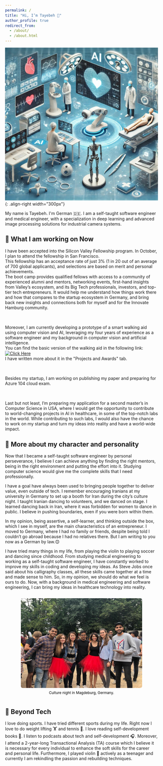 ```yaml
---
permalink: /
title: "Hi, I’m Tayebeh 👋"
author_profile: true
redirect_from: 
  - /about/
  - /about.html
---
```


![Tech in healthcare](/images/AI-in-healthcare2.jpg){: .align-right width="300px"}

My name is Tayebeh. I'm German 🇩🇪. I am a self-taught software engineer and medical engineer, with a specialization in deep learning and advanced image processing solutions for industrial camera systems.

## 🚀 What I am working on Now
<p> I have been accepted into the Silicon Valley Fellowship program. In October, I plan to attend the fellowship in San Francisco.
<br>This fellowship has an acceptance rate of just 3% (1 in 20 out of an average of 700 global applicants), and selections are based on merit and personal achievements.
<br>The boot camp provides qualified fellows with access to a community of experienced alumni and mentors, networking events, first-hand insights from Valley’s ecosystem, and its Big Tech professionals, investors, and top-tier tech entrepreneurs. It would help me understand how things work there and how that compares to the startup ecosystem in Germany, and bring back new insights and connections both for myself and for the Innovate Hamburg community.

<br><br>Moreover, I am currently developing a prototype of a smart walking aid using computer vision and AI, leveraging my four years of experience as a software engineer and my background in computer vision and artificial intelligence.
<br>You can find the basic version of the walking aid in the following link: <a href="https://onurgulkokan6.wixsite.com/canebox" style="display: inline-block; vertical-align: middle;">
  <img src="https://img.shields.io/badge/Click%20Here-black?style=flat&logoColor=white&color=black" alt="Click Here">
</a>
<br>I have written more about it in the "Projects and Awards" tab.

<br><br>Besides my startup, I am working on publishing my paper and preparing for Azure 104 cloud exam.

<br><br>Last but not least, I’m preparing my application for a second master’s in Computer Science in USA, where I would get the opportunity to contribute to world-changing projects in AI in healthcare, in some of the top-notch labs in the world. While contributing to such labs, I would also have the chance to work on my startup and turn my ideas into reality and have a world-wide impact.
</p>

## 🧠 More about my character and personality
Now that I became a self-taught software engineer by personal perseverance, I believe I can achieve anything by finding the right mentors, being in the right environment and putting the effort into it. Studying computer science would give me the complete skills that I need professionally.

I have a goal have always been used to bringing people together to deliver value, even outside of tech. I remember encouraging Iranians at my university in Germany to set up a booth for Iran during the city’s culture night. I taught Iranian dancing to volunteers, and we danced on stage. I learned dancing back in Iran, where it was forbidden for women to dance in public. I believe in pushing boundaries, even if you were born within them.

In my opinion, being assertive, a self-learner, and thinking outside the box, which I see in myself, are the main characteristics of an entrepreneur. I moved to Germany, where I had no family or friends, despite being told I couldn’t go abroad because I had no relatives there. But I am writing to you now as a German by law.😊

I have tried many things in my life, from playing the violin to playing soccer and dancing since childhood. From studying medical engineering to working as a self-taught software engineer, I have constantly worked to improve my skills in coding and developing my ideas. As Steve Jobs once said about his calligraphy classes, all these skills came together at a time and made sense to him. So, in my opinion, we should do what we feel is ours to do. Now, with a background in medical engineering and software engineering, I can bring my ideas in healthcare technology into reality.

<div style="display: flex; gap: 20px; justify-content: center; flex-wrap: wrap;">

  <figure style="text-align: center; display: inline-block;">
    <img src="/images/dance.jpg" alt="Image 1" width="400" style="border-radius: 6px; display: block; margin: 0 auto;">
    <figcaption style="margin-top: 8px; font-size: 0.85em; color: black;">Culture night in Magdeburg, Germany.</figcaption>
  </figure>

</div>

## 🌱 Beyond Tech
I love doing sports. I have tried different sports during my life. Right now I love to do weight lifting 🏋 and tennis 🎾. 
I love reading self-development books 📖.
I listen to podcasts about tech and self-development 🎧. Moreover, I attend a 2-year-long Transactional Analysis (TA) course which I believe it is necessary for every individual to enhance the soft skills for the career and personal life. 
Furthermore, I played violin 🎻 actively as a teenager and currently I am rekindling the passion and rebuilding techniques.


<!--

This is the front page of a website that is powered by the [Academic Pages template](https://github.com/academicpages/academicpages.github.io) and hosted on GitHub pages. [GitHub pages](https://pages.github.com) is a free service in which websites are built and hosted from code and data stored in a GitHub repository, automatically updating when a new commit is made to the repository. This template was forked from the [Minimal Mistakes Jekyll Theme](https://mmistakes.github.io/minimal-mistakes/) created by Michael Rose, and then extended to support the kinds of content that academics have: publications, talks, teaching, a portfolio, blog posts, and a dynamically-generated CV. Incidentally, these same features make it a great template for anyone that needs to show off a professional template!

 You can fork [this template](https://github.com/academicpages/academicpages.github.io) right now, modify the configuration and Markdown files, add your own PDFs and other content, and have your own site for free, with no ads!

A data-driven personal website
======
Like many other Jekyll-based GitHub Pages templates, Academic Pages makes you separate the website's content from its form. The content & metadata of your website are in structured Markdown files, while various other files constitute the theme, specifying how to transform that content & metadata into HTML pages. You keep these various Markdown (.md), YAML (.yml), HTML, and CSS files in a public GitHub repository. Each time you commit and push an update to the repository, the [GitHub pages](https://pages.github.com/) service creates static HTML pages based on these files, which are hosted on GitHub's servers free of charge.

Many of the features of dynamic content management systems (like Wordpress) can be achieved in this fashion, using a fraction of the computational resources and with far less vulnerability to hacking and DDoSing. You can also modify the theme to your heart's content without touching the content of your site. If you get to a point where you've broken something in Jekyll/HTML/CSS beyond repair, your Markdown files describing your talks, publications, etc. are safe. You can rollback the changes or even delete the repository and start over - just be sure to save the Markdown files! You can also write scripts that process the structured data on the site, such as [this one](https://github.com/academicpages/academicpages.github.io/blob/master/talkmap.ipynb) that analyzes metadata in pages about talks to display [a map of every location you've given a talk](https://academicpages.github.io/talkmap.html).

For those users that need more advanced functionality, the template also supports the following popular tools:
- [MathJax](https://www.mathjax.org/) for mathematical equations
- [Mermaid](https://mermaid.js.org/) for diagraming
- [Plotly](https://plotly.com/javascript/) for plotting

Getting started
======
1. Register a GitHub account if you don't have one and confirm your e-mail (required!)
1. Fork [this template](https://github.com/academicpages/academicpages.github.io) by clicking the "Use this template" button in the top right. 
1. Go to the repository's settings (rightmost item in the tabs that start with "Code", should be below "Unwatch"). Rename the repository "[your GitHub username].github.io", which will also be your website's URL.
1. Set site-wide configuration and create content & metadata (see below -- also see [this set of diffs](http://archive.is/3TPas) showing what files were changed to set up [an example site](https://getorg-testacct.github.io) for a user with the username "getorg-testacct")
1. Upload any files (like PDFs, .zip files, etc.) to the files/ directory. They will appear at https://[your GitHub username].github.io/files/example.pdf.  
1. Check status by going to the repository settings, in the "GitHub pages" section

Site-wide configuration
------
The main configuration file for the site is in the base directory in [_config.yml](https://github.com/academicpages/academicpages.github.io/blob/master/_config.yml), which defines the content in the sidebars and other site-wide features. You will need to replace the default variables with ones about yourself and your site's github repository. The configuration file for the top menu is in [_data/navigation.yml](https://github.com/academicpages/academicpages.github.io/blob/master/_data/navigation.yml). For example, if you don't have a portfolio or blog posts, you can remove those items from that navigation.yml file to remove them from the header. 

Create content & metadata
------
For site content, there is one Markdown file for each type of content, which are stored in directories like _publications, _talks, _posts, _teaching, or _pages. For example, each talk is a Markdown file in the [_talks directory](https://github.com/academicpages/academicpages.github.io/tree/master/_talks). At the top of each Markdown file is structured data in YAML about the talk, which the theme will parse to do lots of cool stuff. The same structured data about a talk is used to generate the list of talks on the [Talks page](https://academicpages.github.io/talks), each [individual page](https://academicpages.github.io/talks/2012-03-01-talk-1) for specific talks, the talks section for the [CV page](https://academicpages.github.io/cv), and the [map of places you've given a talk](https://academicpages.github.io/talkmap.html) (if you run this [python file](https://github.com/academicpages/academicpages.github.io/blob/master/talkmap.py) or [Jupyter notebook](https://github.com/academicpages/academicpages.github.io/blob/master/talkmap.ipynb), which creates the HTML for the map based on the contents of the _talks directory).

**Markdown generator**

The repository includes [a set of Jupyter notebooks](https://github.com/academicpages/academicpages.github.io/tree/master/markdown_generator
) that converts a CSV containing structured data about talks or presentations into individual Markdown files that will be properly formatted for the Academic Pages template. The sample CSVs in that directory are the ones I used to create my own personal website at stuartgeiger.com. My usual workflow is that I keep a spreadsheet of my publications and talks, then run the code in these notebooks to generate the Markdown files, then commit and push them to the GitHub repository.

How to edit your site's GitHub repository
------
Many people use a git client to create files on their local computer and then push them to GitHub's servers. If you are not familiar with git, you can directly edit these configuration and Markdown files directly in the github.com interface. Navigate to a file (like [this one](https://github.com/academicpages/academicpages.github.io/blob/master/_talks/2012-03-01-talk-1.md) and click the pencil icon in the top right of the content preview (to the right of the "Raw | Blame | History" buttons). You can delete a file by clicking the trashcan icon to the right of the pencil icon. You can also create new files or upload files by navigating to a directory and clicking the "Create new file" or "Upload files" buttons. 

Example: editing a Markdown file for a talk
![Editing a Markdown file for a talk](/images/editing-talk.png)

For more info
------
More info about configuring Academic Pages can be found in [the guide](https://academicpages.github.io/markdown/), the [growing wiki](https://github.com/academicpages/academicpages.github.io/wiki), and you can always [ask a question on GitHub](https://github.com/academicpages/academicpages.github.io/discussions). The [guides for the Minimal Mistakes theme](https://mmistakes.github.io/minimal-mistakes/docs/configuration/) (which this theme was forked from) might also be helpful.
-->